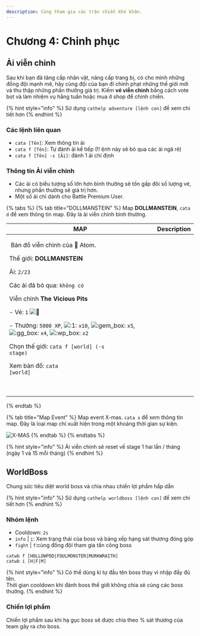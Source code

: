 ```yaml
---
description: Cùng tham gia các trận chiến khó khăn.
---
```


# Chương 4: Chinh phục

## Ải viễn chinh

Sau khi bạn đã tăng cấp nhân vật, nâng cấp trang bị, có cho mình những đồng đội mạnh mẽ, hãy cùng đội của bạn đi chinh phạt những thế giới mới và thu thập những phần thưởng giá trị. Kiếm **vé viễn chinh** bằng cách vote bot và làm nhiệm vụ hằng tuần hoặc mua ở shop để chinh chiến.

{% hint style="info" %}
Sử dụng `cathelp adventure [lệnh con]` để xem chi tiết hơn
{% endhint %}

### Các lệnh liên quan

* `cata [Tên]`: Xem thông tin ải
* `cata f [Tên]`: Tự đánh ải kế tiếp (!! ệnh này sẽ bỏ qua các ải ngã rẻ)
* `cata f [Tên] -s [Ải]`: đánh 1 ải chỉ định

### Thông tin Ải viễn chinh

* Các ải có biểu tượng số lớn hơn bình thường sẽ tốn gấp đôi số lượng vé, nhưng phần thưởng sẽ giá trị hơn.
* Một số ải chỉ dành cho Battle Premium User.

{% tabs %}
{% tab title="DOLLMANSTEIN" %}
Map **DOLLMANSTEIN**, `cata d` để xem thông tin map. Đây là ải viễn chinh bình thường.



| MAP                                                                                                                                                                                                                                                                                                                                                                                                                                                                                                                                                                                                                                                                                                                                                                                                                                                                                                                                                                                                                                                                                                                                                                                                                                                                                                                                                                                            | Description |
| ---------------------------------------------------------------------------------------------------------------------------------------------------------------------------------------------------------------------------------------------------------------------------------------------------------------------------------------------------------------------------------------------------------------------------------------------------------------------------------------------------------------------------------------------------------------------------------------------------------------------------------------------------------------------------------------------------------------------------------------------------------------------------------------------------------------------------------------------------------------------------------------------------------------------------------------------------------------------------------------------------------------------------------------------------------------------------------------------------------------------------------------------------------------------------------------------------------------------------------------------------------------------------------------------------------------------------------------------------------------------------------------------- | ----------- |
| <p><img src="https://images-ext-1.discordapp.net/external/dOmjULqxxQnfUUQgJ3To3N3hGwhSebifv8q86SVLE48/https/cdn.discordapp.com/avatars/423327141921423361/764e55505d8c943253ab32e87a96734a.webp?width=30&height=30" alt=""> Bản đồ viễn chinh của 👾 Atom.</p><p></p><p>Thế giới: <strong>DOLLMANSTEIN</strong></p><p>Ải: <code>2/23</code></p><p>Các ải đã bỏ qua: <code>không có</code></p><p>Viễn chinh <strong>The Vicious Pits</strong></p><p>- Vé: <code>1</code> <img src="https://canary.discord.com/assets/5e5ab6737c6e2b6a9aa7a1e7295d1b41.svg" alt="🎫"></p><p>- Thưởng: <code>5000 XP</code>, <img src="https://cdn.discordapp.com/emojis/656202630179323935.webp?size=20&#x26;quality=lossless" alt=":1:"> <code>x10</code>, <img src="https://cdn.discordapp.com/emojis/780138010451902524.webp?size=20&#x26;quality=lossless" alt=":gem_box:"> <code>x5</code>, <img src="https://cdn.discordapp.com/emojis/780138003904987137.webp?size=20&#x26;quality=lossless" alt=":gg_box:"> <code>x4</code>, <img src="https://cdn.discordapp.com/emojis/780138006865641523.webp?size=20&#x26;quality=lossless" alt=":wp_box:"> <code>x2</code></p><p>Chọn thế giới: <code>cata f [world] (-s stage)</code></p><p>Xem bản đồ: <code>cata [world]</code></p><p><br><img src="https://media.discordapp.net/attachments/698925345855897741/933195193925140520/map-1.png?width=240&#x26;height=240" alt=""></p> |             |
{% endtab %}

{% tab title="Map Event" %}
Map event X-mas. `cata x` để xem thông tin map. Đây là loại map chỉ xuất hiện trong một khoảng thời gian sự kiện.

![X-MAS](../.gitbook/assets/image%20\(13\)%20\(1\).png)
{% endtab %}
{% endtabs %}

{% hint style="info" %}
Ải viễn chinh sẽ reset về stage 1 hai lần / tháng (ngày 1 và 15 mỗi tháng)
{% endhint %}

## **WorldBoss**

Chung sức tiêu diệt world boss và chia nhau chiến lợi phẩm hấp dẫn

{% hint style="info" %}
Sử dụng `cathelp worldboss [lệnh con]` để xem chi tiết hơn
{% endhint %}

### **Nhóm lệnh**

* Cooldown: `2s`
* `info` | `i`: Xem trạng thái của boss và bảng xếp hạng sát thương đóng góp
* `fight` | `f`:cùng đồng đội tham gia tấn công boss

```
catwb f [HOLLOWPOD|FOULMONSTER|MURKWRAITH]
catwb i [H|F|M]
```

{% hint style="info" %}
Có thể dùng kí tự đầu tên boss thay vì nhập đầy đủ tên.\
Thời gian cooldown khi đánh boss thế giới không chia sẻ cùng các boss thường.
{% endhint %}

### Chiến lợi phẩm

Chiến lợi phẩm sau khi hạ gục boss sẽ được chia theo % sát thương của team gây ra cho boss.
